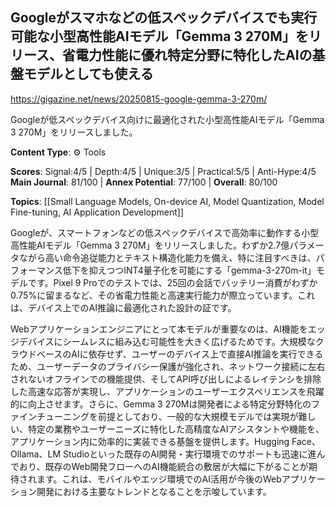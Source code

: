 ## Googleがスマホなどの低スペックデバイスでも実行可能な小型高性能AIモデル「Gemma 3 270M」をリリース、省電力性能に優れ特定分野に特化したAIの基盤モデルとしても使える

https://gigazine.net/news/20250815-google-gemma-3-270m/

Googleが低スペックデバイス向けに最適化された小型高性能AIモデル「Gemma 3 270M」をリリースしました。

**Content Type**: ⚙️ Tools

**Scores**: Signal:4/5 | Depth:4/5 | Unique:3/5 | Practical:5/5 | Anti-Hype:4/5
**Main Journal**: 81/100 | **Annex Potential**: 77/100 | **Overall**: 80/100

**Topics**: [[Small Language Models, On-device AI, Model Quantization, Model Fine-tuning, AI Application Development]]

Googleが、スマートフォンなどの低スペックデバイスで高効率に動作する小型高性能AIモデル「Gemma 3 270M」をリリースしました。わずか2.7億パラメータながら高い命令追従能力とテキスト構造化能力を備え、特に注目すべきは、パフォーマンス低下を抑えつつINT4量子化を可能にする「gemma-3-270m-it」モデルです。Pixel 9 Proでのテストでは、25回の会話でバッテリー消費がわずか0.75%に留まるなど、その省電力性能と高速実行能力が際立っています。これは、デバイス上でのAI推論に最適化された設計の証です。

Webアプリケーションエンジニアにとって本モデルが重要なのは、AI機能をエッジデバイスにシームレスに組み込む可能性を大きく広げるためです。大規模なクラウドベースのAIに依存せず、ユーザーのデバイス上で直接AI推論を実行できるため、ユーザーデータのプライバシー保護が強化され、ネットワーク接続に左右されないオフラインでの機能提供、そしてAPI呼び出しによるレイテンシを排除した高速な応答が実現し、アプリケーションのユーザーエクスペリエンスを飛躍的に向上させます。さらに、Gemma 3 270Mは開発者による特定分野特化のファインチューニングを前提としており、一般的な大規模モデルでは実現が難しい、特定の業務やユーザーニーズに特化した高精度なAIアシスタントや機能を、アプリケーション内に効率的に実装できる基盤を提供します。Hugging Face、Ollama、LM Studioといった既存のAI開発・実行環境でのサポートも迅速に進んでおり、既存のWeb開発フローへのAI機能統合の敷居が大幅に下がることが期待されます。これは、モバイルやエッジ環境でのAI活用が今後のWebアプリケーション開発における主要なトレンドとなることを示唆しています。